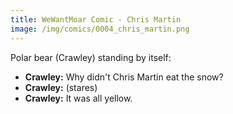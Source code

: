```yaml
---
title: WeWantMoar Comic - Chris Martin
image: /img/comics/0004_chris_martin.png
---
```

Polar bear (Crawley) standing by itself:

- **Crawley:** Why didn't Chris Martin eat the snow?
- **Crawley:** (stares)
- **Crawley:** It was all yellow.
